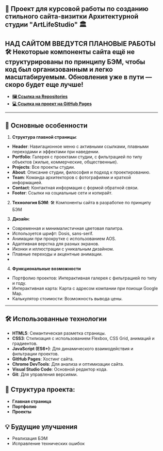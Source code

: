 🎨 Проект для курсовой работы по созданию стильного сайта-визитки Архитектурной студии "ArtLifeStudio" 🏛️
---
НАД САЙТОМ ВВЕДУТСЯ ПЛАНОВЫЕ РАБОТЫ 🛠️
Некоторые компоненты сайта ещё не структурированы по принципу БЭМ, чтобы код был организованным и легко масштабируемым. Обновления уже в пути — скоро будет еще лучше!
---

- [**🖼️ Ссылка на Repositories**](https://www.figma.com/design/cKR5yhxQi1bEMpxP3W9dHX/Good-Life-Festm=auto&t=vVXFtEdkOvmryPFF-6)
- [**💻 Ссылка на проект на GitHub Pages**]()

---

## 🎉 Основные особенности

1. **Структура главной страницы**:
- **Header**: Навигационное меню с активными ссылками, плавными переходами и эффектами при наведении.
- **Portfolio**: Галерея с проектами студии, с фильтрацией по типу объектов (жилые, коммерческие, общественные).
- **Projects**: Все проекты студии.
- **About**: Описание студии, философия и подход к проектированию.
- **Team**: Команда архитекторов с фотографиями и краткой информацией.
- **Contact**: Контактная информация с формой обратной связи.
- **Footer**: Ссылки на социальные сети и копирайт.
2. **Технология БЭМ**:
  🛠️ Компоненты сайта в разработке по принципу БЭМ
  
3. **Дизайн**:
- Современная и минималистичная цветовая палитра.
- Используется шрифт: Dosis, sans-serif.
- Анимации при прокрутке с использованием AOS.
- Адаптивная верстка для разных экранов.
- Иконки и иллюстрации с уникальным дизайном.
- Плавные переходы и акцентные анимации.
- 
4. **Функциональные возможности**
- Портфолио проектов: Интерактивная галерея с фильтрацией по типу и году.
- Интерактивная карта: Карта с адресом компании при поиощи Google Map.
- Калькулятор стоимости: Возможность вывода цены.

--- 

## 🛠 Использованные технологии
- **HTML5**: Семантическая разметка страницы.
- **CSS3**: Стилизация с использованием Flexbox, CSS Grid, анимаций и градиентов.
- **JavaScript (ES6+)**: Для динамического взаимодействия и фильтрации проектов.
- **GitHub Pages**: Хостинг сайта.
- **Chrome DevTools**: Для анализа и оптимизации сайта.
- **Visual Studio Code**: Основной редактор кода.
- **Git**: Для управления версиями.

## 📂 Структура проекта:
- **Главная страница**
- **Портфолио**
- **Проекты**
  
## 💡 Будущие улучшения
- Реализация БЭМ
- Исправление технических ошибок
